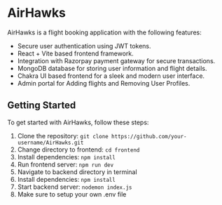 # AirHawks

AirHawks is a flight booking application with the following features:

- Secure user authentication using JWT tokens.
- React + Vite based frontend framework.
- Integration with Razorpay payment gateway for secure transactions.
- MongoDB database for storing user information and flight details.
- Chakra UI based frontend for a sleek and modern user interface.
- Admin portal for Adding flights and Removing User Profiles.

## Getting Started

To get started with AirHawks, follow these steps:

1. Clone the repository:
```git clone https://github.com/your-username/AirHawks.git```
2. Change directory to frontend:
```cd frontend```
3. Install dependencies:
```npm install```
4. Run frontend server:
```npm run dev```
6. Navigate to backend directory in terminal
7. Install dependencies:
```npm install```
8. Start backend server:
```nodemon index.js```
9. Make sure to setup your own .env file
